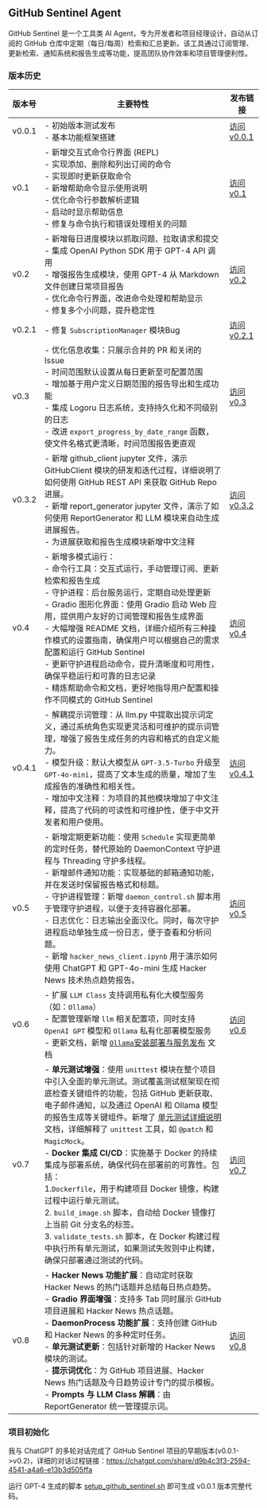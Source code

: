 
## GitHub Sentinel Agent

GitHub Sentinel 是一个工具类 AI Agent，专为开发者和项目经理设计，自动从订阅的 GitHub 仓库中定期（每日/每周）检索和汇总更新。该工具通过订阅管理、更新检索、通知系统和报告生成等功能，提高团队协作效率和项目管理便利性。

### 版本历史

| 版本号  | 主要特性                                                                                                   | 发布链接                                        |
|--------|---------------------------------------------------------------------------------------------------------|-----------------------------------------------|
| v0.0.1 | - 初始版本测试发布<br>- 基本功能框架搭建                                                                        | [访问 v0.0.1](https://github.com/DjangoPeng/GitHubSentinel/tree/v0.0.1) |
| v0.1   | - 新增交互式命令行界面 (REPL)<br>- 实现添加、删除和列出订阅的命令<br>- 实现即时更新获取命令<br>- 新增帮助命令显示使用说明<br>- 优化命令行参数解析逻辑<br>- 启动时显示帮助信息<br>- 修复与命令执行和错误处理相关的问题 | [访问 v0.1](https://github.com/DjangoPeng/GitHubSentinel/tree/v0.1)   |
| v0.2   | - 新增每日进度模块以抓取问题、拉取请求和提交<br>- 集成 OpenAI Python SDK 用于 GPT-4 API 调用<br>- 增强报告生成模块，使用 GPT-4 从 Markdown 文件创建日常项目报告<br>- 优化命令行界面，改进命令处理和帮助显示<br>- 修复多个小问题，提升稳定性 | [访问 v0.2](https://github.com/DjangoPeng/GitHubSentinel/tree/v0.2)   |
| v0.2.1 | - 修复 `SubscriptionManager` 模块Bug                                                        | [访问 v0.2.1](https://github.com/DjangoPeng/GitHubSentinel/tree/v0.2.1) |
| v0.3   | - 优化信息收集：只展示合并的 PR 和关闭的 Issue<br>- 时间范围默认设置从每日更新至可配置范围<br>- 增加基于用户定义日期范围的报告导出和生成功能<br>- 集成 Logoru 日志系统，支持持久化和不同级别的日志<br>- 改进 `export_progress_by_date_range` 函数，使文件名格式更清晰，时间范围报告更直观 | [访问 v0.3](https://github.com/DjangoPeng/GitHubSentinel/tree/v0.3)   |
| v0.3.2   | - 新增 github_client jupyter 文件，演示 GitHubClient 模块的研发和迭代过程，详细说明了如何使用 GitHub REST API 来获取 GitHub Repo 进展。<br>- 新增 report_generator jupyter 文件，演示了如何使用 ReportGenerator 和 LLM 模块来自动生成进展报告。<br> - 为进展获取和报告生成模块新增中文注释 | [访问 v0.3.2](https://github.com/DjangoPeng/GitHubSentinel/tree/v0.3.2) |
| v0.4   | - 新增多模式运行：<br>  - 命令行工具：交互式运行，手动管理订阅、更新检索和报告生成<br>  - 守护进程：后台服务运行，定期自动处理更新<br>  - Gradio 图形化界面：使用 Gradio 启动 Web 应用，提供用户友好的订阅管理和报告生成界面<br>- 大幅增强 README 文档，详细介绍所有三种操作模式的设置指南，确保用户可以根据自己的需求配置和运行 GitHub Sentinel<br>- 更新守护进程启动命令，提升清晰度和可用性，确保平稳运行和可靠的日志记录<br>- 精炼帮助命令和文档，更好地指导用户配置和操作不同模式的 GitHub Sentinel | [访问 v0.4](https://github.com/DjangoPeng/GitHubSentinel/tree/v0.4)   |
| v0.4.1   | - 解耦提示词管理：从 llm.py 中提取出提示词定义，通过系统角色实现更灵活和可维护的提示词管理，增强了报告生成任务的内容和格式的自定义能力。<br>- 模型升级：默认大模型从 `GPT-3.5-Turbo` 升级至 `GPT-4o-mini`，提高了文本生成的质量，增加了生成报告的准确性和相关性。<br>- 增加中文注释：为项目的其他模块增加了中文注释，提高了代码的可读性和可维护性，便于中文开发者和用户使用。 | [访问 v0.4.1](https://github.com/DjangoPeng/GitHubSentinel/tree/v0.4.1)   |
| v0.5   | - 新增定期更新功能：使用 `Schedule` 实现更简单的定时任务，替代原始的 DaemonContext 守护进程与 Threading 守护多线程。<br>- 新增邮件通知功能：实现基础的邮箱通知功能，并在发送时保留报告格式和标题。<br>- 守护进程管理：新增 `daemon_control.sh` 脚本用于管理守护进程，以便于支持容器化部署。<br>- 日志优化：日志输出全面汉化。同时，每次守护进程启动单独生成一份日志，便于查看和分析问题。<br>- 新增 `hacker_news_client.ipynb` 用于演示如何使用 ChatGPT 和 GPT-4o-mini 生成 Hacker News 技术热点趋势报告。 | [访问 v0.5](https://github.com/DjangoPeng/GitHubSentinel/tree/v0.5)   |
| v0.6   | - 扩展 `LLM Class` 支持调用私有化大模型服务（如：`Ollama`）<br>- 配置管理新增 `llm` 相关配置项，同时支持 `OpenAI GPT` 模型和 `Ollama` 私有化部署模型服务<br>- 更新文档，新增 [`Ollama`安装部署与服务发布](https://github.com/DjangoPeng/GitHubSentinel/blob/v0.6/docs/ollama.md) 文档| [访问 v0.6](https://github.com/DjangoPeng/GitHubSentinel/tree/v0.6)   |
| v0.7   | - **单元测试增强**：使用 `unittest` 模块在整个项目中引入全面的单元测试。测试覆盖测试框架现在彻底检查关键组件的功能，包括 GitHub 更新获取、电子邮件通知，以及通过 OpenAI 和 Ollama 模型的报告生成等关键组件。新增了 [单元测试详细说明](https://github.com/DjangoPeng/GitHubSentinel/blob/v0.7/docs/unit_test.md) 文档，详细解释了 `unittest` 工具，如 `@patch` 和 `MagicMock`。<br>- **Docker 集成 CI/CD**：实施基于 Docker 的持续集成与部署系统，确保代码在部署前的可靠性。包括：<br>  1.`Dockerfile`，用于构建项目 Docker 镜像，构建过程中运行单元测试。<br>  2. `build_image.sh` 脚本，自动给 Docker 镜像打上当前 Git 分支名的标签。<br>  3. `validate_tests.sh` 脚本，在 Docker 构建过程中执行所有单元测试，如果测试失败则中止构建，确保只部署通过测试的代码。<br> | [访问 v0.7](https://github.com/DjangoPeng/GitHubSentinel/tree/v0.7)   |
| v0.8   | - **Hacker News 功能扩展**：自动定时获取 Hacker News 的热门话题并总结每日热点趋势。<br>- **Gradio 界面增强**：支持多 Tab 同时展示 GitHub 项目进展和 Hacker News 热点话题。<br>- **DaemonProcess 功能扩展**：支持创建 GitHub 和 Hacker News 的多种定时任务。<br>- **单元测试更新**：包括针对新增的 Hacker News 模块的测试。<br>- **提示词优化**：为 GitHub 项目进展、Hacker News 热门话题及今日趋势设计专门的提示模板。<br>- **Prompts 与 LLM Class 解耦**：由 ReportGenerator 统一管理提示词。 | [访问 v0.8](https://github.com/DjangoPeng/GitHubSentinel/tree/v0.8)   |


### 项目初始化

我与 ChatGPT 的多轮对话完成了 GitHub Sentinel 项目的早期版本(v0.0.1->v0.2)，详细的对话过程链接：https://chatgpt.com/share/d9b4c3f3-2594-4541-a4a6-e13b3d505ffa

运行 GPT-4 生成的脚本 [setup_github_sentinel.sh](./setup_github_sentinel.sh) 即可生成 v0.0.1 版本完整代码。


